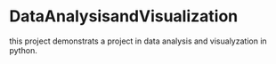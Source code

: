 # DataAnalysisandVisualization
this project demonstrats a project in data analysis and visualyzation in python.
